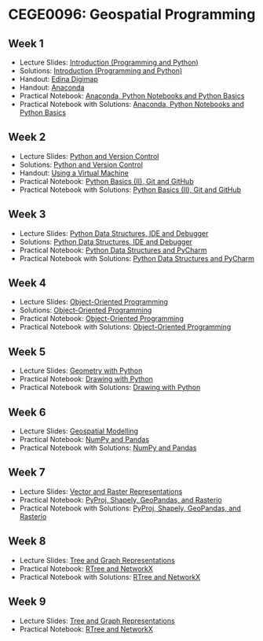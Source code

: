 # CEGE0096: Geospatial Programming

## Week 1

- Lecture Slides: [Introduction (Programming and Python)](https://github.com/aldolipani/CEGE0096/blob/master/1%20-%20Week/1%20-%20Introduction.pptx)
- Solutions: [Introduction (Programming and Python)](https://github.com/aldolipani/CEGE0096/blob/master/1%20-%20Week/1%20-%20Solutions.pptx)
- Handout: [Edina Digimap](https://github.com/aldolipani/CEGE0096/blob/master/1%20-%20Week/Edina%20Digimap.md)
- Handout: [Anaconda](https://github.com/aldolipani/CEGE0096/blob/master/1%20-%20Week/Anaconda.md)
- Practical Notebook: [Anaconda, Python Notebooks and Python Basics](https://github.com/aldolipani/CEGE0096/blob/master/1%20-%20Week/1%20-%20Anaconda%2C%20Python%20Notebooks%20and%20Python%20Basics.ipynb)
- Practical Notebook with Solutions: [Anaconda, Python Notebooks and Python Basics](https://github.com/aldolipani/CEGE0096/blob/master/1%20-%20Week/1%20-%20Anaconda%2C%20Python%20Notebooks%20and%20Python%20Basics%20with%20Solutions.ipynb)

## Week 2

- Lecture Slides: [Python and Version Control](https://github.com/aldolipani/CEGE0096/blob/master/2%20-%20Week/2%20-%20Python%20and%20Version%20Control.pptx)
- Solutions: [Python and Version Control](https://github.com/aldolipani/CEGE0096/blob/master/2%20-%20Week/2%20-%20Solutions.pptx)
- Handout: [Using a Virtual Machine](https://github.com/aldolipani/CEGE0096/blob/master/2%20-%20Week/Using%20a%20VM.md)
- Practical Notebook: [Python Basics (II), Git and GitHub](https://github.com/aldolipani/CEGE0096/blob/master/2%20-%20Week/2%20-%20Python%20Basics%20(II)%2C%20Git%20and%20GitHub.ipynb)
- Practical Notebook with Solutions: [Python Basics (II), Git and GitHub](https://github.com/aldolipani/CEGE0096/blob/master/2%20-%20Week/2%20-%20Python%20Basics%20(II)%2C%20Git%20and%20GitHub%20with%20Solutions.ipynb)

## Week 3

- Lecture Slides: [Python Data Structures, IDE and Debugger](https://github.com/aldolipani/CEGE0096/blob/master/3%20-%20Week/3%20-%20Python%20Data%20Structures%2C%20IDE%20and%20Debugger.pptx)
- Solutions: [Python Data Structures, IDE and Debugger](https://github.com/aldolipani/CEGE0096/blob/master/3%20-%20Week/3%20-%20Solutions.pptx)
- Practical Notebook: [Python Data Structures and PyCharm](https://github.com/aldolipani/CEGE0096/blob/master/3%20-%20Week/3%20-%20Python%20Data%20Structures%20and%20PyCharm.ipynb)
- Practical Notebook with Solutions: [Python Data Structures and PyCharm](https://github.com/aldolipani/CEGE0096/blob/master/3%20-%20Week/3%20-%20Python%20Data%20Structures%20and%20PyCharm%20with%20Solutions.ipynb)

## Week 4

- Lecture Slides: [Object-Oriented Programming](https://github.com/aldolipani/CEGE0096/blob/master/4%20-%20Week/4%20-%20Object-Oriented%20Programming.pptx)
- Solutions: [Object-Oriented Programming](https://github.com/aldolipani/CEGE0096/blob/master/4%20-%20Week/4%20-%20Solutions.pptx)
- Practical Notebook: [Object-Oriented Programming](https://github.com/aldolipani/CEGE0096/blob/master/4%20-%20Week/4%20-%20Object-Oriented%20Programming.ipynb)
- Practical Notebook with Solutions: [Object-Oriented Programming](https://github.com/aldolipani/CEGE0096/blob/master/4%20-%20Week/4%20-%20Object-Oriented%20Programming%20with%20Solutions.ipynb)

## Week 5

- Lecture Slides: [Geometry with Python](https://github.com/aldolipani/CEGE0096/blob/master/5%20-%20Week/5%20-%20Geometry%20with%20Python.pptx)
- Practical Notebook: [Drawing with Python](https://github.com/aldolipani/CEGE0096/blob/master/5%20-%20Week/5%20-%20Drawing%20with%20Python.ipynb)
- Practical Notebook with Solutions: [Drawing with Python](https://github.com/aldolipani/CEGE0096/blob/master/5%20-%20Week/5%20-%20Drawing%20with%20Python%20with%20Solutions.ipynb)

## Week 6

- Lecture Slides: [Geospatial Modelling](https://github.com/aldolipani/CEGE0096/blob/master/6%20-%20Week/6%20-%20Geospatial%20Modelling.pptx)
- Practical Notebook: [NumPy and Pandas](https://github.com/aldolipani/CEGE0096/blob/master/6%20-%20Week/6%20-%20NumPy%20and%20Pandas.ipynb)
- Practical Notebook with Solutions: [NumPy and Pandas](https://github.com/aldolipani/CEGE0096/blob/master/6%20-%20Week/6%20-%20NumPy%20and%20Pandas%20with%20Solutions.ipynb)

## Week 7

- Lecture Slides: [Vector and Raster Representations](https://github.com/aldolipani/CEGE0096/blob/master/7%20-%20Week/7%20-%20Vector%20and%20Raster%20Representations.pptx)
- Practical Notebook: [PyProj, Shapely, GeoPandas, and Rasterio](https://github.com/aldolipani/CEGE0096/blob/master/7%20-%20Week/7%20-%20PyProj%2C%20Shapely%2C%20GeoPandas%2C%20and%20Rasterio.ipynb)
- Practical Notebook with Solutions: [PyProj, Shapely, GeoPandas, and Rasterio](https://github.com/aldolipani/CEGE0096/blob/master/7%20-%20Week/7%20-%20PyProj%2C%20Shapely%2C%20GeoPandas%2C%20and%20Rasterio%20with%20Solutions.ipynb)

## Week 8

- Lecture Slides: [Tree and Graph Representations](https://github.com/aldolipani/CEGE0096/blob/master/8%20-%20Week/8%20-%20Tree%20and%20Graph%20Representations.pptx)
- Practical Notebook: [RTree and NetworkX](https://github.com/aldolipani/CEGE0096/blob/master/8%20-%20Week/8%20-%20RTree%20and%20NetworkX.ipynb)
- Practical Notebook with Solutions: [RTree and NetworkX](https://github.com/aldolipani/CEGE0096/blob/master/8%20-%20Week/8%20-%20RTree%20and%20NetworkX%20with%20Solutions.ipynb)

## Week 9

- Lecture Slides: [Tree and Graph Representations](https://github.com/aldolipani/CEGE0096/blob/master/9%20-%20Week/9%20-%20Algorithms.pptx)
- Practical Notebook: [RTree and NetworkX](https://github.com/aldolipani/CEGE0096/blob/master/9%20-%20Week/9%20-%20Algorithms.ipynb)
